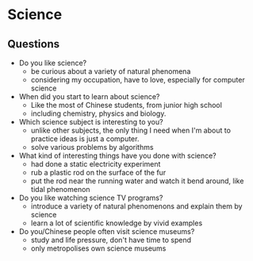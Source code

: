 # Science

## Questions

- Do you like science?
    - be curious about a variety of natural phenomena 
    - considering my occupation, have to love, especially for computer science
- When did you start to learn about science?
    - Like the most of Chinese students, from junior high school 
    - including chemistry, physics and biology.
- Which science subject is interesting to you?
    - unlike other subjects, the only thing I need when I'm about to practice ideas is just a computer.
    - solve various problems by algorithms
- What kind of interesting things have you done with science?
    - had done a static electricity experiment
    - rub a plastic rod on the surface of the fur
    - put the rod near the running water and watch it bend around, like tidal phenomenon
- Do you like watching science TV programs?
    - introduce a variety of natural phenomenons and explain them by science
    - learn a lot of scientific knowledge by vivid examples
- Do you/Chinese people often visit science museums?
    - study and life pressure, don't have time to spend
    - only metropolises own science museums